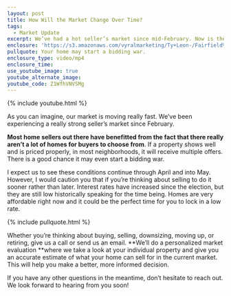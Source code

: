 ```yaml
---
layout: post
title: How Will the Market Change Over Time?
tags:
  - Market Update
excerpt: We’ve had a hot seller’s market since mid-February. Now is the time to capitalize on the fact that inventory is low and demand is high.
enclosure: 'https://s3.amazonaws.com/vyralmarketing/Ty+Leon-/Fairfield%2C+CA+Real+Estate+Market+Update.mp4'
pullquote: Your home may start a bidding war.
enclosure_type: video/mp4
enclosure_time:
use_youtube_image: true
youtube_alternate_image:
youtube_code: Z1WfhVNVSMg
---
```



{% include youtube.html %}

As you can imagine, our market is moving really fast. We’ve been experiencing a really strong seller’s market since February.&nbsp;

**Most home sellers out there have benefitted from the fact that there really aren’t a lot of homes for buyers to choose from**. If a property shows well and is priced properly, in most neighborhoods, it will receive multiple offers. There is a good chance it may even start a bidding war.

I expect us to see these conditions continue through April and into May. However, I would caution you that if you’re thinking about selling to do it sooner rather than later. Interest rates have increased since the election, but they are still low historically speaking for the time being. Homes are very affordable right now and it could be the perfect time for you to lock in a low rate.

{% include pullquote.html %}

Whether you’re thinking about buying, selling, downsizing, moving up, or retiring, give us a call or send us an email. **We’ll do a personalized market evaluation&nbsp;**where we take a look at your individual property and give you an accurate estimate of what your home can sell for in the current market. This will help you make a better, more informed decision.

If you have any other questions in the meantime, don’t hesitate to reach out. We look forward to hearing from you soon!